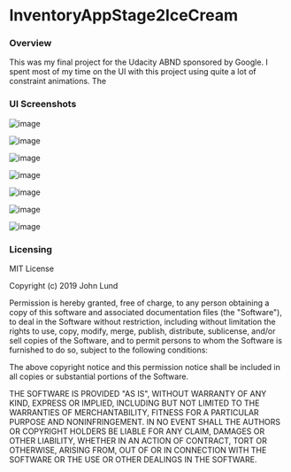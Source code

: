# **InventoryAppStage2IceCream**

### **Overview**

This was my final project for the Udacity ABND sponsored by Google.  I spent most of my time on the UI with this project using quite a
lot of constraint animations.  The   


### **UI Screenshots**

![image](https://user-images.githubusercontent.com/36385109/54090770-c9591480-436f-11e9-8453-7e4d3d3fd366.png)

![image](https://user-images.githubusercontent.com/36385109/54090775-d970f400-436f-11e9-9f5d-85b46dbfaf39.png)

![image](https://user-images.githubusercontent.com/36385109/54090779-e7bf1000-436f-11e9-9e11-e2c1e32c04d7.png)

![image](https://user-images.githubusercontent.com/36385109/54090786-f7d6ef80-436f-11e9-8144-085d08ce626c.png)

![image](https://user-images.githubusercontent.com/36385109/54090791-06250b80-4370-11e9-99be-8a1cc393f4c8.png)

![image](https://user-images.githubusercontent.com/36385109/54090801-12a96400-4370-11e9-8080-715bf7e65609.png)

![image](https://user-images.githubusercontent.com/36385109/54090810-25bc3400-4370-11e9-933c-536d1e47dcaa.png)


### **Licensing**

MIT License

Copyright (c) 2019 John Lund

Permission is hereby granted, free of charge, to any person obtaining a copy of this software and associated documentation files (the "Software"), to deal in the Software without restriction, including without limitation the rights to use, copy, modify, merge, publish, distribute, sublicense, and/or sell copies of the Software, and to permit persons to whom the Software is furnished to do so, subject to the following conditions:

The above copyright notice and this permission notice shall be included in all copies or substantial portions of the Software.

THE SOFTWARE IS PROVIDED "AS IS", WITHOUT WARRANTY OF ANY KIND, EXPRESS OR IMPLIED, INCLUDING BUT NOT LIMITED TO THE WARRANTIES OF MERCHANTABILITY, FITNESS FOR A PARTICULAR PURPOSE AND NONINFRINGEMENT. IN NO EVENT SHALL THE AUTHORS OR COPYRIGHT HOLDERS BE LIABLE FOR ANY CLAIM, DAMAGES OR OTHER LIABILITY, WHETHER IN AN ACTION OF CONTRACT, TORT OR OTHERWISE, ARISING FROM, OUT OF OR IN CONNECTION WITH THE SOFTWARE OR THE USE OR OTHER DEALINGS IN THE SOFTWARE.



